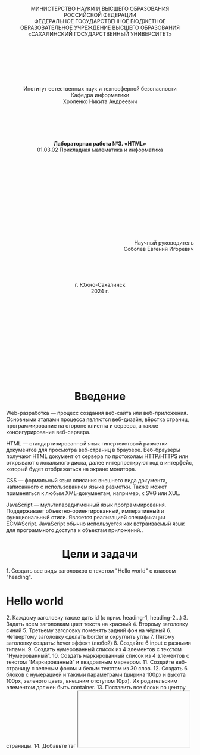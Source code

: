 <p align = "center">МИНИСТЕРСТВО НАУКИ И ВЫСШЕГО ОБРАЗОВАНИЯ<br>
РОССИЙСКОЙ ФЕДЕРАЦИИ<br>
ФЕДЕРАЛЬНОЕ ГОСУДАРСТВЕННОЕ БЮДЖЕТНОЕ<br>
ОБРАЗОВАТЕЛЬНОЕ УЧРЕЖДЕНИЕ ВЫСШЕГО ОБРАЗОВАНИЯ<br>
«САХАЛИНСКИЙ ГОСУДАРСТВЕННЫЙ УНИВЕРСИТЕТ»</p>
<br><br><br><br><br><br>
<p align = "center">Институт естественных наук и техносферной безопасности<br>Кафедра информатики<br>Хроленко Никита Андреевич</p>
<br><br><br>
<p align = "center"><br><strong>Лабораторная работа №3. «HTML»</strong><br>01.03.02 Прикладная математика и информатика</p>
<br><br><br><br><br><br><br><br><br><br><br><br>
<p align = "right">Научный руководитель<br>
Соболев Евгений Игоревич</p>
<br><br><br>
<p align = "center">г. Южно-Сахалинск<br>2024 г.</p>
<br><br><br><br><br><br><br><br><br><br><br><br>

<h1 align = "center">Введение</h1>
<p>Web-разработка — процесс создания веб-сайта или веб-приложения. Основными этапами процесса являются веб-дизайн, вёрстка страниц, программирование на стороне клиента и сервера, а также конфигурирование веб-сервера.</p>

HTML — стандартизированный язык гипертекстовой разметки документов для просмотра веб-страниц в браузере. Веб-браузеры получают HTML документ от сервера по протоколам HTTP/HTTPS или открывают с локального диска, далее интерпретируют код в интерфейс, который будет отображаться на экране монитора.

CSS — формальный язык описания внешнего вида документа, написанного с использованием языка разметки. Также может применяться к любым XML-документам, например, к SVG или XUL.

JavaScript — мультипарадигменный язык программирования. Поддерживает объектно-ориентированный, императивный и функциональный стили. Является реализацией спецификации ECMAScript. JavaScript обычно используется как встраиваемый язык для программного доступа к объектам приложений..

<h1 align = "center">Цели и задачи</h1>
1. Создать все виды заголовков с текстом "Hello world" c классом "heading". 
    <h1> Hello world </h1>
2. Каждому заголовку также дать id (к прим. heading-1, heading-2...) 
3. Задать всем заголовкам цвет текста на красный 
4. Второму заголовку синий 
5. Третьему заголовку поменять задний фон на чёрный 
6. Четвертому заголовку сделать border и округлить углы 
7. Пятому заголовку создать: hover эффект (любой) 
8. Создайте 6 input с разными типами. 
9. Создать нумерованный список из 4 элементов с текстом “Нумерованный”. 
10. Создать маркированный список из 4 элементов с текстом “Маркированный” и квадратным маркером. 
11. Создайте веб-страницу с зеленым фоном и белым текстом из 30 слов. 
12. Создать 6 блоков с нумерацией и такими параметрами (ширина 100px и высота 100px, зеленого цвета, внешним отступом 10px). Их родительским элементом должен быть container. 
13. Поставить все блоки по центру страницы. 
14. Добавьте тэг <iframe> на вашу страницу.
15. Сделайте простую форму регистрации на сайте (Только верстка).
16. Сделайте таблицу на странице.
17.Создайте стиль для заголовка h1 с красным цветом текста.
18. Установите шрифт Arial для всех параграфов на странице.
19. Добавьте тень на блок div с помощью свойства box-shadow.
20. Установите фоновый цвет #f0f0f0 для всего документа.
21. Создайте анимацию, которая будет мигать красным цветом.
22. Установите отступы внутри блока div с помощью свойства padding.
23. Создайте стиль для ссылок, которые будут менять цвет при наведении на них курсора.
24. Добавьте границу вокруг изображения с помощью свойства border.
25. Создайте стиль для списка ul с маркерами в виде квадратов.
26. Установите ширину и высоту блока div с помощью свойств width и height.
27. Создайте стиль для таблицы, который будет делать каждую вторую строку серой.
28. Добавьте эффект перехода при наведении на кнопку с помощью свойства transition.
29. Установите фоновое изображение для элемента с помощью свойства background-image.
30. Создайте стиль для формы с полями для ввода текста и кнопкой отправки.
31. Добавьте рамку вокруг текстового поля с помощью свойства outline.
32. Установите выравнивание текста по центру в блоке div с помощью свойства text-align.
33. Создайте стиль для выпадающего меню с помощью псевдоэлемента :hover.
34. Добавьте тень на текст с помощью свойства text-shadow.
35. Создайте стиль для анимации появления элемента на странице с помощью свойства opacity.
36. Установите шрифт размером 18 пикселей для всех заголовков на странице.

<h1 align = "center">Решение задач</h1>
<image src = "https://github.com/X3merrr/Lab-3/blob/main/Resh.PNG"></image>

<h1 align = "center">Вывод</h1>
<p>При выполнении этой лабораторной работы, я научился работать языком текстовой разметки HTML и CSS</p>
